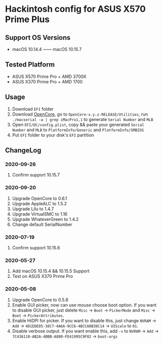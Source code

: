 # Hackintosh config for ASUS X570 Prime Plus

## Support OS Versions

- macOS 10.14.4 —— macOS 10.15.7

## Tested Platform

- ASUS X570 Prime Pro + AMD 3700X
- ASUS X370 Prime Pro + AMD 1700

## Usage

1. Download `EFI` folder
2. Download [OpenCore](https://github.com/acidanthera/OpenCorePkg/releases), go to `OpenCore-x.y.z-RELEASE/Utilities`, run `./macserial -a | grep iMacPro1,1` to generate `Serial Number` and `MLB`
3. Open `EFI/OC/config.plist`, copy && paste your generated `Serial Number` and `MLB` to `PlatformInfo/Generic` and `PlatformInfo/SMBIOS`
4. Put `EFI` folder to your disk's `EFI` partition

## ChangeLog

### 2020-09-26

1. Confirm support 10.15.7

### 2020-09-20

1. Upgrade OpenCore to 0.6.1
2. Upgrade AppleALC to 1.5.2
3. Upgrade Lilu to 1.4.7
4. Upgrade VirtualSMC to 1.16
5. Upgrade WhateverGreen to 1.4.2
6. Change default SerialNumber

### 2020-07-19

1. Confirm support 10.15.6

### 2020-05-27

1. Add macOS 10.15.4 && 10.15.5 Support
2. Test on ASUS X370 Prime Pro

### 2020-05-08

1. Upgrade OpenCore to 0.5.8
2. Enable GUI picker, now can use mouse choose boot option. If you want to disable GUI picker, just delete `Misc` -> `Boot` -> `PickerMode` and `Misc` -> `Boot` -> `PickerAttributes`.
3. Enable HiDPI for picker. If you want to disable this, just change `NVRAM` -> `Add` -> `4D1EDE05-38C7-4A6A-9CC6-4BCCA8B38C14` -> `UIScale` to `01`.
4. Disable verbose output. If you want enable this, add `-v` to `NVRAM` -> `Add` -> `7C436110-AB2A-4BBB-A880-FE41995C9F82` -> `boot-args`
